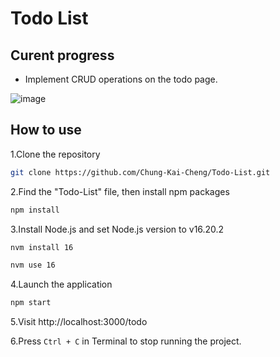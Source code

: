 # Todo List 


## Curent progress
- Implement CRUD operations on the todo page.

![image](https://github.com/ALPHACamp/todolist-react-starter/assets/127296290/0281173e-7e57-4726-af17-2597d36aaf04)


## How to use
1.Clone the repository
```bash
git clone https://github.com/Chung-Kai-Cheng/Todo-List.git
```

2.Find the "Todo-List" file, then install npm packages
```bash
npm install
```

3.Install Node.js and set Node.js version to v16.20.2
```bash
nvm install 16
```
```bash
nvm use 16
```

4.Launch the application
```bash
npm start
```

5.Visit http://localhost:3000/todo

6.Press ``` Ctrl + C ``` in Terminal to stop running the project.
